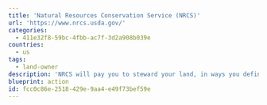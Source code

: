 ```yaml
---
title: 'Natural Resources Conservation Service (NRCS)'
url: 'https://www.nrcs.usda.gov/'
categories:
  - 411e32f8-59bc-4fbb-ac7f-3d2a908b039e
countries:
  - us
tags:
  - land-owner
description: 'NRCS will pay you to steward your land, in ways you define. It offers voluntary programs to eligible landowners and agricultural producers to provide financial and technical assistance to help manage natural resources in a sustainable manner. Programs include emergency watershed protection and flood prevention, watershed rehabilitation, surveys and planning, healthy forest reserve easements, agricultural conservation easements, conservation stewardship, and environmental quality incentives.'
blueprint: action
id: fcc0c86e-2518-429e-9aa4-e49f73bef59e
---
```

